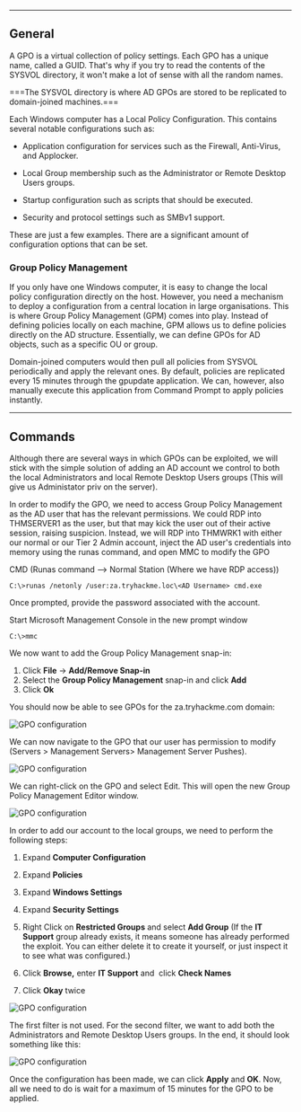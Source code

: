 --- ---

<h2>General</h2>

A GPO is a virtual collection of policy settings. Each GPO has a unique name, called a GUID. That's why if you try to read the contents of the SYSVOL directory, it won't make a lot of sense with all the random names.

===The SYSVOL directory is where AD GPOs are stored to be replicated to domain-joined machines.===

Each Windows computer has a Local Policy Configuration. This contains several notable configurations such as:

-   Application configuration for services such as the Firewall, Anti-Virus, and Applocker.  
    
-   Local Group membership such as the Administrator or Remote Desktop Users groups.
-   Startup configuration such as scripts that should be executed.
-   Security and protocol settings such as SMBv1 support.  
    

These are just a few examples. There are a significant amount of configuration options that can be set.

<h3>Group Policy Management</h3>

If you only have one Windows computer, it is easy to change the local policy configuration directly on the host. However, you need a mechanism to deploy a configuration from a central location in large organisations. This is where Group Policy Management (GPM) comes into play. Instead of defining policies locally on each machine, GPM allows us to define policies directly on the AD structure. Essentially, we can define GPOs for AD objects, such as a specific OU or group.

Domain-joined computers would then pull all policies from SYSVOL periodically and apply the relevant ones. By default, policies are replicated every 15 minutes through the gpupdate application. We can, however, also manually execute this application from Command Prompt to apply policies instantly.

---

<h2>Commands</h2>

Although there are several ways in which GPOs can be exploited, we will stick with the simple solution of adding an AD account we control to both the local Administrators and local Remote Desktop Users groups (This will give us Administator priv on the server).

In order to modify the GPO, we need to access Group Policy Management as the AD user that has the relevant permissions. We could RDP into THMSERVER1 as the user, but that may kick the user out of their active session, raising suspicion. Instead, we will RDP into THMWRK1 with either our normal or our Tier 2 Admin account, inject the AD user's credentials into memory using the runas command, and open MMC to modify the GPO

CMD (Runas command --> Normal Station (Where we have RDP access))
```shell-session
C:\>runas /netonly /user:za.tryhackme.loc\<AD Username> cmd.exe
```
Once prompted, provide the password associated with the account.

Start Microsoft Management Console in the new prompt window
```
C:\>mmc
```

We now want to add the Group Policy Management snap-in:

1.  Click **File** -> **Add/Remove Snap-in**
2.  Select the **Group Policy Management** snap-in and click **Add**
3.  Click **Ok**

You should now be able to see GPOs for the za.tryhackme.com domain:

![GPO configuration](https://tryhackme-images.s3.amazonaws.com/user-uploads/6093e17fa004d20049b6933e/room-content/3d922a91f644df47518d483f4081250f.png)

We can now navigate to the GPO that our user has permission to modify (Servers > Management Servers> Management Server Pushes).

![GPO configuration](https://tryhackme-images.s3.amazonaws.com/user-uploads/6093e17fa004d20049b6933e/room-content/134d978444497bb2cd443f23f5140189.png)  

We can right-click on the GPO and select Edit. This will open the new Group Policy Management Editor window.

![GPO configuration](https://tryhackme-images.s3.amazonaws.com/user-uploads/6093e17fa004d20049b6933e/room-content/2cc7d656ad4228036a52edca2f2bb531.png)

In order to add our account to the local groups, we need to perform the following steps:

1.  Expand **Computer Configuration**
2.  Expand **Policies**
3.  Expand **Windows Settings**
4.  Expand **Security Settings**
5.  Right Click on **Restricted Groups** and select **Add Group** (If the **IT Support** group already exists, it means someone has already performed the exploit. You can either delete it to create it yourself, or just inspect it to see what was configured.)  
    
6.  Click **Browse,** enter **IT Support** and  click **Check Names**
7.  Click **Okay** twice

![GPO configuration](https://tryhackme-images.s3.amazonaws.com/user-uploads/6093e17fa004d20049b6933e/room-content/f11e6ef429397c28b4748d1757f70b55.png)  

The first filter is not used. For the second filter, we want to add both the Administrators and Remote Desktop Users groups. In the end, it should look something like this:

![GPO configuration](https://tryhackme-images.s3.amazonaws.com/user-uploads/6093e17fa004d20049b6933e/room-content/f6cb440043d8da6622a0d527c5bc3651.png)  

Once the configuration has been made, we can click **Apply** and **OK**. Now, all we need to do is wait for a maximum of 15 minutes for the GPO to be applied.